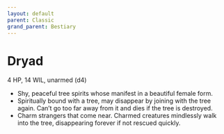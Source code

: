 ```yaml
---
layout: default
parent: Classic
grand_parent: Bestiary
---
```


# Dryad

4 HP, 14 WIL, unarmed (d4)

- Shy, peaceful tree spirits whose manifest in a beautiful female form.
- Spiritually bound with a tree, may disappear by joining with the tree again. Can’t go too far away from it and dies if the tree is destroyed.
- Charm strangers that come near. Charmed creatures mindlessly walk into the tree, disappearing forever if not rescued quickly.
